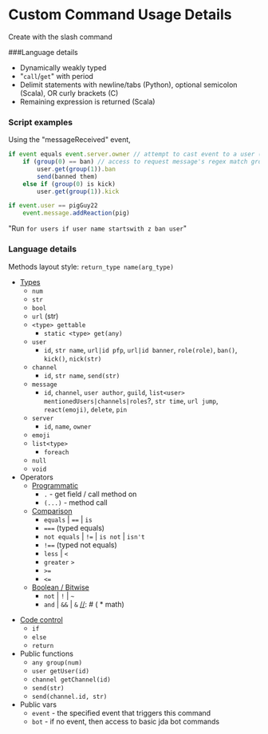 # Custom Command Usage Details

Create with the slash command

###Language details
 * Dynamically weakly typed
 * "`call`/`get`" with period
 * Delimit statements with newline/tabs (Python), optional semicolon (Scala), OR curly brackets (C)
 * Remaining expression is returned (Scala)

### Script examples

Using the "messageReceived" event,

```js
if event equals event.server.owner // attempt to cast event to a user (the user that sent the message)
    if (group(0) == ban) // access to request message's regex match groups
        user.get(group(1)).ban
        send(banned them)
    else if (group(0) is kick)
        user.get(group(1)).kick
```
```js
if event.user == pigGuy22
    event.message.addReaction(pig)
```
"Run `for users if user name startswith z ban user`"

### Language details

Methods layout style: `return_type name(arg_type)`

* [Types](types)
  * `num`
  * `str`
  * `bool`
  * `url` (str)
  * `<type> gettable`
    * `static <type> get(any)`
  * `user`
    * `id`, `str name`, `url|id pfp`, `url|id banner`, `role(role)`, `ban()`, `kick()`, `nick(str)`
  * `channel`
    * `id`, `str name`, `send(str)`
  * `message`
    * `id`, `channel`, `user author`, `guild`, `list<user> mentionedUsers|channels|roles`?, `str time`, `url jump`, `react(emoji)`, `delete`, `pin`
  * `server`
    * `id`, `name`, `owner`
  * `emoji`
  * `list<type>`
    * `foreach`
  * `null`
  * `void`
* Operators
  * [Programmatic](tokens/ControlToken.java)
    * `.` - get field / call method on
    * `(...)` - method call
  * [Comparison](tokens/Operator.java)
    * `equals` | `==` | `is`
    * `===` (typed equals)
    * `not equals` | `!=` | `is not` | `isn't`
    * `!==` (typed not equals)
    * `less` | `<`
    * `greater`  `>`
    * `>=`
    * `<=`
  * [Boolean / Bitwise](tokens/Operator.java)
    * `not` | `!` | `~`
    * `and` | `&&` | `&`
[//]: # (  * math)

[//]: # (    * `+`, `-`, `*`, `/`, `%`, `^`)
* [Code control](tokens/ControlToken.java)
    * `if`
    * `else`
    * `return`
* Public functions
  * `any group(num)`
  * `user getUser(id)`
  * `channel getChannel(id)`
  * `send(str)`
  * `send(channel.id, str)`
* Public vars
  * `event` - the specified event that triggers this command
  * `bot` - if no event, then access to basic jda bot commands
